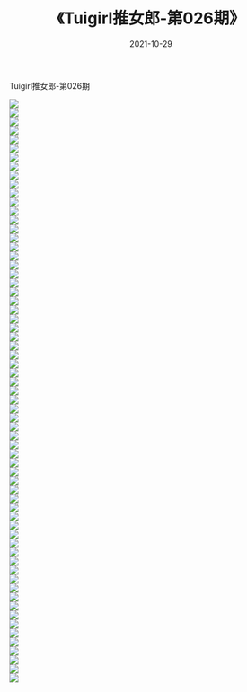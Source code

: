 ﻿---
layout: post
title:  《Tuigirl推女郎-第026期》
date:   2021-10-29
img: http://imgx.orgx.ga/漏D/网络美图/2021/Tuigirl推女郎-第026期/000.jpg
categories: [美女, 清纯, 唯美]
---

Tuigirl推女郎-第026期

  ![](http://imgx.orgx.ga/漏D/网络美图/2021/Tuigirl推女郎-第026期/001.jpg) <br> ![](http://imgx.orgx.ga/漏D/网络美图/2021/Tuigirl推女郎-第026期/002.jpg) <br> ![](http://imgx.orgx.ga/漏D/网络美图/2021/Tuigirl推女郎-第026期/003.jpg) <br> ![](http://imgx.orgx.ga/漏D/网络美图/2021/Tuigirl推女郎-第026期/004.jpg) <br> ![](http://imgx.orgx.ga/漏D/网络美图/2021/Tuigirl推女郎-第026期/005.jpg) <br> ![](http://imgx.orgx.ga/漏D/网络美图/2021/Tuigirl推女郎-第026期/006.jpg) <br> ![](http://imgx.orgx.ga/漏D/网络美图/2021/Tuigirl推女郎-第026期/007.jpg) <br> ![](http://imgx.orgx.ga/漏D/网络美图/2021/Tuigirl推女郎-第026期/008.jpg) <br> ![](http://imgx.orgx.ga/漏D/网络美图/2021/Tuigirl推女郎-第026期/009.jpg) <br> ![](http://imgx.orgx.ga/漏D/网络美图/2021/Tuigirl推女郎-第026期/010.jpg) <br> ![](http://imgx.orgx.ga/漏D/网络美图/2021/Tuigirl推女郎-第026期/011.jpg) <br> ![](http://imgx.orgx.ga/漏D/网络美图/2021/Tuigirl推女郎-第026期/012.jpg) <br> ![](http://imgx.orgx.ga/漏D/网络美图/2021/Tuigirl推女郎-第026期/013.jpg) <br> ![](http://imgx.orgx.ga/漏D/网络美图/2021/Tuigirl推女郎-第026期/014.jpg) <br> ![](http://imgx.orgx.ga/漏D/网络美图/2021/Tuigirl推女郎-第026期/015.jpg) <br> ![](http://imgx.orgx.ga/漏D/网络美图/2021/Tuigirl推女郎-第026期/016.jpg) <br> ![](http://imgx.orgx.ga/漏D/网络美图/2021/Tuigirl推女郎-第026期/017.jpg) <br> ![](http://imgx.orgx.ga/漏D/网络美图/2021/Tuigirl推女郎-第026期/018.jpg) <br> ![](http://imgx.orgx.ga/漏D/网络美图/2021/Tuigirl推女郎-第026期/019.jpg) <br> ![](http://imgx.orgx.ga/漏D/网络美图/2021/Tuigirl推女郎-第026期/020.jpg) <br> ![](http://imgx.orgx.ga/漏D/网络美图/2021/Tuigirl推女郎-第026期/021.jpg) <br> ![](http://imgx.orgx.ga/漏D/网络美图/2021/Tuigirl推女郎-第026期/022.jpg) <br> ![](http://imgx.orgx.ga/漏D/网络美图/2021/Tuigirl推女郎-第026期/023.jpg) <br> ![](http://imgx.orgx.ga/漏D/网络美图/2021/Tuigirl推女郎-第026期/024.jpg) <br> ![](http://imgx.orgx.ga/漏D/网络美图/2021/Tuigirl推女郎-第026期/025.jpg) <br> ![](http://imgx.orgx.ga/漏D/网络美图/2021/Tuigirl推女郎-第026期/026.jpg) <br> ![](http://imgx.orgx.ga/漏D/网络美图/2021/Tuigirl推女郎-第026期/027.jpg) <br> ![](http://imgx.orgx.ga/漏D/网络美图/2021/Tuigirl推女郎-第026期/028.jpg) <br> ![](http://imgx.orgx.ga/漏D/网络美图/2021/Tuigirl推女郎-第026期/029.jpg) <br> ![](http://imgx.orgx.ga/漏D/网络美图/2021/Tuigirl推女郎-第026期/030.jpg) <br> ![](http://imgx.orgx.ga/漏D/网络美图/2021/Tuigirl推女郎-第026期/031.jpg) <br> ![](http://imgx.orgx.ga/漏D/网络美图/2021/Tuigirl推女郎-第026期/032.jpg) <br> ![](http://imgx.orgx.ga/漏D/网络美图/2021/Tuigirl推女郎-第026期/033.jpg) <br> ![](http://imgx.orgx.ga/漏D/网络美图/2021/Tuigirl推女郎-第026期/034.jpg) <br> ![](http://imgx.orgx.ga/漏D/网络美图/2021/Tuigirl推女郎-第026期/035.jpg) <br> ![](http://imgx.orgx.ga/漏D/网络美图/2021/Tuigirl推女郎-第026期/036.jpg) <br> ![](http://imgx.orgx.ga/漏D/网络美图/2021/Tuigirl推女郎-第026期/037.jpg) <br> ![](http://imgx.orgx.ga/漏D/网络美图/2021/Tuigirl推女郎-第026期/038.jpg) <br> ![](http://imgx.orgx.ga/漏D/网络美图/2021/Tuigirl推女郎-第026期/039.jpg) <br> ![](http://imgx.orgx.ga/漏D/网络美图/2021/Tuigirl推女郎-第026期/040.jpg) <br> ![](http://imgx.orgx.ga/漏D/网络美图/2021/Tuigirl推女郎-第026期/041.jpg) <br> ![](http://imgx.orgx.ga/漏D/网络美图/2021/Tuigirl推女郎-第026期/042.jpg) <br> ![](http://imgx.orgx.ga/漏D/网络美图/2021/Tuigirl推女郎-第026期/043.jpg) <br> ![](http://imgx.orgx.ga/漏D/网络美图/2021/Tuigirl推女郎-第026期/044.jpg) <br> ![](http://imgx.orgx.ga/漏D/网络美图/2021/Tuigirl推女郎-第026期/045.jpg) <br> ![](http://imgx.orgx.ga/漏D/网络美图/2021/Tuigirl推女郎-第026期/046.jpg) <br> ![](http://imgx.orgx.ga/漏D/网络美图/2021/Tuigirl推女郎-第026期/047.jpg) <br> ![](http://imgx.orgx.ga/漏D/网络美图/2021/Tuigirl推女郎-第026期/048.jpg) <br> ![](http://imgx.orgx.ga/漏D/网络美图/2021/Tuigirl推女郎-第026期/049.jpg) <br> ![](http://imgx.orgx.ga/漏D/网络美图/2021/Tuigirl推女郎-第026期/050.jpg) <br> ![](http://imgx.orgx.ga/漏D/网络美图/2021/Tuigirl推女郎-第026期/051.jpg) <br> ![](http://imgx.orgx.ga/漏D/网络美图/2021/Tuigirl推女郎-第026期/052.jpg) <br> ![](http://imgx.orgx.ga/漏D/网络美图/2021/Tuigirl推女郎-第026期/053.jpg) <br> ![](http://imgx.orgx.ga/漏D/网络美图/2021/Tuigirl推女郎-第026期/054.jpg) <br> ![](http://imgx.orgx.ga/漏D/网络美图/2021/Tuigirl推女郎-第026期/055.jpg) <br> ![](http://imgx.orgx.ga/漏D/网络美图/2021/Tuigirl推女郎-第026期/056.jpg) <br> ![](http://imgx.orgx.ga/漏D/网络美图/2021/Tuigirl推女郎-第026期/057.jpg) <br> ![](http://imgx.orgx.ga/漏D/网络美图/2021/Tuigirl推女郎-第026期/058.jpg) <br> ![](http://imgx.orgx.ga/漏D/网络美图/2021/Tuigirl推女郎-第026期/059.jpg) <br> ![](http://imgx.orgx.ga/漏D/网络美图/2021/Tuigirl推女郎-第026期/060.jpg) <br> ![](http://imgx.orgx.ga/漏D/网络美图/2021/Tuigirl推女郎-第026期/061.jpg) <br> ![](http://imgx.orgx.ga/漏D/网络美图/2021/Tuigirl推女郎-第026期/062.jpg) <br> ![](http://imgx.orgx.ga/漏D/网络美图/2021/Tuigirl推女郎-第026期/063.jpg) <br> ![](http://imgx.orgx.ga/漏D/网络美图/2021/Tuigirl推女郎-第026期/064.jpg) <br> ![](http://imgx.orgx.ga/漏D/网络美图/2021/Tuigirl推女郎-第026期/065.jpg) <br>